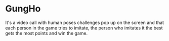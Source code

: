 # GungHo
It's a video call with human poses challenges pop up on the screen and that each person in the game tries to imitate, the person who imitates it the best gets the most points and win the game.
